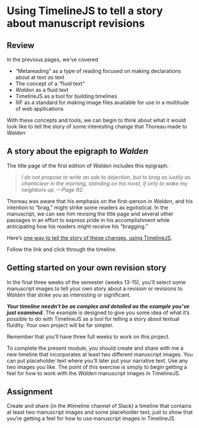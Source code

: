 # Using TimelineJS to tell a story about manuscript revisions

## Review

In the previous pages, we’ve covered

-   “Metareading” as a type of reading focused on making declarations about at text *as* text
-   The concept of a “fluid text”
-   *Walden* as a fluid text
-   TimelineJS as a tool for building timelines
-   IIIF as a standard for making image files available for use in a multitude of web applications

With these concepts and tools, we can begin to think about what it would look like to tell the story of some interesting change that Thoreau made to *Walden*

## A story about the epigraph to *Walden*

The title page of the first edition of *Walden* includes this epigraph:

> *I do not propose to write an ode to dejection, but to brag as lustily as chanticleer in the morning, standing on his roost, if only to wake my neighbors up. —Page 92.*

Thoreau was aware that his emphasis on the first-person in *Walden*, and his intention to “brag,” might strike some readers as egotistical. In the manuscript, we can see him revising the title page and several other passages in an effort to express pride in his accomplishment while anticipating how his readers might receive his “bragging.”

Here’s [one way to tell the story of these changes, using TimelineJS](http://bit.ly/2HdlcP6).

Follow the link and click through the timeline.

## Getting started on your own revision story

In the final three weeks of the semester (weeks 13-15), you’ll select some manuscript images to tell your own story about a revision or revisions to *Walden* that strike you as interesting or significant.

***Your timeline needn’t be as complex and detailed as the example you’ve just examined.*** The example is designed to give you some idea of what it’s *possible* to do with TimelineJS as a tool for telling a story about textual fluidity. Your own project will be far simpler.

Remember that you’ll have three full weeks to work on this project.

To complete the present module, you should create and share with me a new timeline that incorporates at least two different manuscript images. You can put placeholder text where you’ll later put your narrative text. Use any two images you like. The point of this exercise is simply to begin getting a feel for how to work with the *Walden* manuscript images in TimelineJS.

## Assignment

Create and share (in the \#timeline channel of Slack) a timeline that contains at least two manuscript images and some placeholder text, just to show that you’re getting a feel for how to use manuscript images in TimelineJS.

